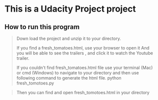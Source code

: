 # This is a Udacity Project project

## How to run this program
>
> Down load the project and unzip it to your directory.
>
> If you find a fresh_tomatoes.html, use your browser to open it
> And you will be able to see the trailers , and click it to watch the 
> Youtube trailer.
> 
> If you couldn't find fresh_tomatoes.html file
> use your terminal (Mac) or cmd (Windows) to navigate to your directory
> and then use following command to generate the html file.
> python fresh_tomotoes.py

> Then you can find and open fresh_tomotoes.html in your directory